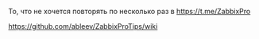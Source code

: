 То, что не хочется повторять по несколько раз в https://t.me/ZabbixPro

https://github.com/ableev/ZabbixProTips/wiki
